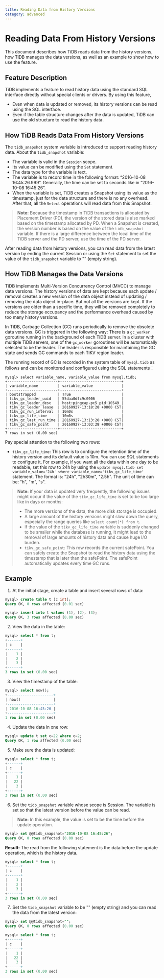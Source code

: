 ```yaml
---
title: Reading Data from History Versions
category: advanced
---
```


# Reading Data From History Versions

This document describes how TiDB reads data from the history versions, how TiDB manages the data versions, as well as an example to show how to use the feature.

## Feature Description

TiDB implements a feature to read history data using the standard SQL interface directly without special clients or drivers. By using this feature, 
- Even when data is updated or removed, its history versions can be read using the SQL interface.
- Even if the table structure changes after the data is updated, TiDB can use the old structure to read the history data.

## How TiDB Reads Data From History Versions

The `tidb_snapshot` system variable is introduced to support reading history data. About the `tidb_snapshot` variable:

- The variable is valid in the `Session` scope.
- Its value can be modified using the `Set` statement. 
- The data type for the variable is text. 
- The variable is to record time in the following format: “2016-10-08 16:45:26.999”. Generally, the time can be set to seconds like in “2016-10-08 16:45:26”. 
- When the variable is set, TiDB creates a Snapshot using its value as the timestamp, just for the data structure and there is no any overhead. After that, all the `Select` operations will read data from this Snapshot.

> **Note:** Because the timestamp in TiDB transactions is allocated by Placement Driver (PD), the version of the stored data is also marked based on the timestamp allocated by PD. When a Snapshot is created, the version number is based on the value of the `tidb_snapshot` variable. If there is a large difference between the local time of the TiDB server and the PD server, use the time of the PD server.

After reading data from history versions, you can read data from the latest version by ending the current Session or using the `Set` statement to set the value of the `tidb_snapshot` variable to "" (empty string). 

## How TiDB Manages the Data Versions

TiDB implements Multi-Version Concurrency Control (MVCC) to manage data versions. The history versions of data are kept because each update / removal creates a new version of the data object instead of updating / removing the data object in-place. But not all the versions are kept. If the versions are older than a specific time, they will be removed completely to reduce the storage occupancy and the performance overhead caused by too many history versions.

In TiDB, Garbage Collection (GC) runs periodically to remove the obsolete data versions. GC is triggered in the following way: There is a `gc_worker` goroutine running in the background of each TiDB server. In a cluster with multiple TiDB servers, one of the `gc_worker` goroutines will be automatically selected to be the leader. The leader is responsible for maintaining the GC state and sends GC commands to each TiKV region leader.

The running record of GC is recorded in the system table of `mysql.tidb` as follows and can be monitored and configured using the SQL statements：

```
mysql> select variable_name, variable_value from mysql.tidb;
+-----------------------+----------------------------+
| variable_name         | variable_value             |
+-----------------------+----------------------------+
| bootstrapped          | True                       |
| tikv_gc_leader_uuid   | 55daa0dfc9c0006            |
| tikv_gc_leader_desc   | host:pingcap-pc5 pid:10549 |
| tikv_gc_leader_lease  | 20160927-13:18:28 +0800 CST|
| tikv_gc_run_interval  | 10m0s                      |
| tikv_gc_life_time     | 10m0s                      |
| tikv_gc_last_run_time | 20160927-13:13:28 +0800 CST|
| tikv_gc_safe_point    | 20160927-13:03:28 +0800 CST|
+-----------------------+----------------------------+
7 rows in set (0.00 sec)
```

Pay special attention to the following two rows:

- `tikv_gc_life_time`: This row is to configure the retention time of the history version and its default value is 10m. You can use SQL statements to configure it. For example, if you want all the data within one day to be readable, set this row to 24h by using the `update mysql.tidb set variable_value='24h' where variable_name='tikv_gc_life_time'` statement. The format is: "24h", "2h30m", "2.5h". The unit of time can be: "h", "m", "s".

> **Note:** If your data is updated very frequently, the following issues might occur if the value of the `tikv_gc_life_time` is set to be too large like in days or months:
> 
>  - The more versions of the data, the more disk storage is occupied.
>  - A large amount of the history versions might slow down the query, especially the range queries like `select count(*) from t`.
>  - If the value of the `tikv_gc_life_time` variable is suddenly changed to be smaller while the database is running, it might lead to the removal of large amounts of history data and cause huge I/O burden.
>  - `tikv_gc_safe_point`: This row records the current safePoint. You can safely create the Snapshot to read the history data using the timestamp that is later than the safePoint. The safePoint automatically updates every time GC runs.

## Example

1. At the initial stage, create a table and insert several rows of data:

  ```sql
  mysql> create table t (c int);
  Query OK, 0 rows affected (0.01 sec)
  
  mysql> insert into t values (1), (2), (3);
  Query OK, 3 rows affected (0.00 sec)
  ```

2. View the data in the table:
  
  ```sql
  mysql> select * from t;
  +------+
  | c    |
  +------+
  |    1 |
  |    2 |
  |    3 |
  +------+
  3 rows in set (0.00 sec)
  ```

3. View the timestamp of the table:
  
  ```sql
  mysql> select now();
  +---------------------+
  | now()               |
  +---------------------+
  | 2016-10-08 16:45:26 |
  +---------------------+
  1 row in set (0.00 sec)
  ```

4. Update the data in one row:

  ```sql
  mysql> update t set c=22 where c=2;
  Query OK, 1 row affected (0.00 sec)
  ```

5. Make sure the data is updated:

  ```sql
  mysql> select * from t;
  +------+
  | c    |
  +------+
  |    1 |
  |   22 |
  |    3 |
  +------+
  3 rows in set (0.00 sec)
  ```

6. Set the `tidb_snapshot` variable whose scope is Session. The variable is set so that the latest version before the value can be read. 

  > **Note:** In this example, the value is set to be the time before the update operation.
  
  ```sql
  mysql> set @@tidb_snapshot="2016-10-08 16:45:26";
  Query OK, 0 rows affected (0.00 sec)
  ```
  **Result:** The read from the following statement is the data before the update operation, which is the history data.

  ```sql
  mysql> select * from t;
  +------+
  | c    |
  +------+
  |    1 |
  |    2 |
  |    3 |
  +------+
  3 rows in set (0.00 sec)
  ```

7. Set the  `tidb_snapshot` variable to be "" (empty string) and you can read the data from the latest version:
  
  ```sql
  mysql> set @@tidb_snapshot="";
  Query OK, 0 rows affected (0.00 sec)
  ```
  ```sql
  mysql> select * from t;
  +------+
  | c    |
  +------+
  |    1 |
  |   22 |
  |    3 |
  +------+
  3 rows in set (0.00 sec)
  ```